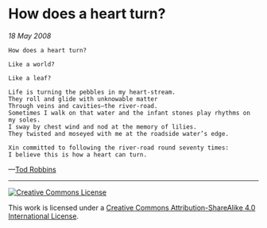 # How does a heart turn?
_18 May 2008_
```
How does a heart turn?

Like a world?

Like a leaf?

Life is turning the pebbles in my heart-stream.
They roll and glide with unknowable matter
Through veins and cavities—the river-road.
Sometimes I walk on that water and the infant stones play rhythms on my soles.
I sway by chest wind and nod at the memory of lilies.
They twisted and moseyed with me at the roadside water’s edge.

Xin committed to following the river-road round seventy times:
I believe this is how a heart can turn.
```
—[Tod Robbins](http://todrobbins.com)

---

<a rel="license" href="http://creativecommons.org/licenses/by-sa/4.0/">
<img alt="Creative Commons License" style="border-width:0" src="https://i.creativecommons.org/l/by-sa/4.0/88x31.png" /></a><br />

This work is licensed under a <a rel="license" href="http://creativecommons.org/licenses/by-sa/4.0/">Creative Commons Attribution-ShareAlike 4.0 International License</a>.